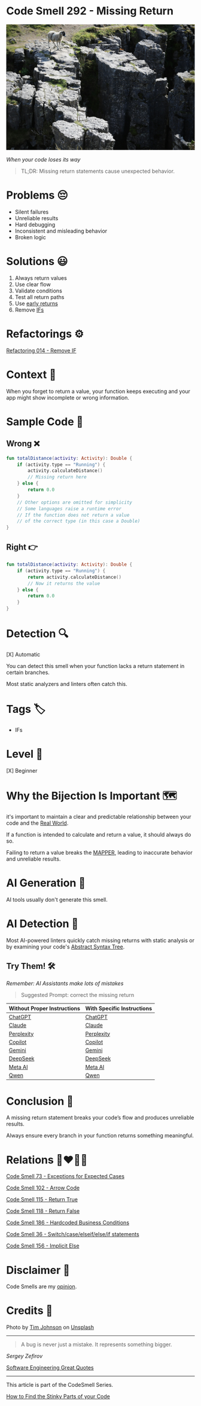 # Code Smell 292 - Missing Return

![Code Smell 292 - Missing Return](Code%20Smell%20292%20-%20Missing%20Return.jpg)

*When your code loses its way*

> TL;DR: Missing return statements cause unexpected behavior.

# Problems 😔

- Silent failures
- Unreliable results
- Hard debugging
- Inconsistent and misleading behavior
- Broken logic

# Solutions 😃

1. Always return values
2. Use clear flow
3. Validate conditions
4. Test all return paths
5. Use [early returns](https://github.com/mcsee/Software-Design-Articles/tree/main/Articles/Code%20Smells/Code%20Smell%20156%20-%20Implicit%20Else/readme.md)
6. Remove [IFs](https://github.com/mcsee/Software-Design-Articles/tree/main/Articles/Refactorings/Refactoring%20014%20-%20Remove%20IF/readme.md)

# Refactorings ⚙️

[Refactoring 014 - Remove IF](https://github.com/mcsee/Software-Design-Articles/tree/main/Articles/Refactorings/Refactoring%20014%20-%20Remove%20IF/readme.md)

# Context 💬

When you forget to return a value, your function keeps executing and your app might show incomplete or wrong information.

# Sample Code 📖

## Wrong ❌

<!-- [Gist Url](https://gist.github.com/mcsee/85ddf9b20f667119b5a7d57a512ee1c1) -->

```kotlin
fun totalDistance(activity: Activity): Double {
    if (activity.type == "Running") {
        activity.calculateDistance() 
        // Missing return here
    } else {
        return 0.0
    }
    // Other options are omitted for simplicity
    // Some languages raise a runtime error 
    // If the function does not return a value
    // of the correct type (in this case a Double)
}
```

## Right 👉

<!-- [Gist Url](https://gist.github.com/mcsee/f979ec3c11052161c87d9498a9e641a9) -->

```kotlin
fun totalDistance(activity: Activity): Double {
    if (activity.type == "Running") {
        return activity.calculateDistance() 
        // Now it returns the value
    } else {
        return 0.0
    }
}
```

# Detection 🔍

[X] Automatic 

You can detect this smell when your function lacks a return statement in certain branches. 

Most static analyzers and linters often catch this.

# Tags 🏷️

- IFs

# Level 🔋

[X] Beginner

# Why the Bijection Is Important 🗺️

it's important to maintain a clear and predictable relationship
between your code and the [Real World](https://github.com/mcsee/Software-Design-Articles/tree/main/Articles/Theory/The%20One%20and%20Only%20Software%20Design%20Principle/readme.md).

If a function is intended to calculate and return a value, it should always do so.  

Failing to return a value breaks the [MAPPER](https://github.com/mcsee/Software-Design-Articles/tree/main/Articles/Theory/What%20is%20(wrong%20with)%20software/readme.md), leading to inaccurate behavior and unreliable results.

# AI Generation 🤖

AI tools usually don't generate this smell.

# AI Detection 🥃

Most AI-powered linters quickly catch missing returns with static analysis or by examining your code's [Abstract Syntax Tree](https://en.wikipedia.org/wiki/Abstract_syntax_tree).

## Try Them! 🛠

*Remember: AI Assistants make lots of mistakes*

> Suggested Prompt: correct the missing return

| Without Proper Instructions    | With Specific Instructions |
| -------- | ------- |
| [ChatGPT](https://chat.openai.com/?q=Correct+and+explain+this+code%3A+%60%60%60kotlin%0D%0Afun+totalDistance%28activity%3A+Activity%29%3A+Double+%7B%0D%0A++++if+%28activity.type+%3D%3D+%22Running%22%29+%7B%0D%0A++++++++activity.calculateDistance%28%29+%0D%0A++++++++%2F%2F+Missing+return+here%0D%0A++++%7D+else+%7B%0D%0A++++++++return+0.0%0D%0A++++%7D%0D%0A++++%2F%2F+Other+options+are+omitted+for+simplicity%0D%0A++++%2F%2F+Some+languages+raise+a+runtime+error+%0D%0A++++%2F%2F+If+the+function+does+not+return+a+value%0D%0A++++%2F%2F+of+the+correct+type+%28in+this+case+a+Double%29%0D%0A%7D%0D%0A%60%60%60) | [ChatGPT](https://chat.openai.com/?q=correct+the+missing+return%3A+%60%60%60kotlin%0D%0Afun+totalDistance%28activity%3A+Activity%29%3A+Double+%7B%0D%0A++++if+%28activity.type+%3D%3D+%22Running%22%29+%7B%0D%0A++++++++activity.calculateDistance%28%29+%0D%0A++++++++%2F%2F+Missing+return+here%0D%0A++++%7D+else+%7B%0D%0A++++++++return+0.0%0D%0A++++%7D%0D%0A++++%2F%2F+Other+options+are+omitted+for+simplicity%0D%0A++++%2F%2F+Some+languages+raise+a+runtime+error+%0D%0A++++%2F%2F+If+the+function+does+not+return+a+value%0D%0A++++%2F%2F+of+the+correct+type+%28in+this+case+a+Double%29%0D%0A%7D%0D%0A%60%60%60) |
| [Claude](https://claude.ai/new?q=Correct+and+explain+this+code%3A+%60%60%60kotlin%0D%0Afun+totalDistance%28activity%3A+Activity%29%3A+Double+%7B%0D%0A++++if+%28activity.type+%3D%3D+%22Running%22%29+%7B%0D%0A++++++++activity.calculateDistance%28%29+%0D%0A++++++++%2F%2F+Missing+return+here%0D%0A++++%7D+else+%7B%0D%0A++++++++return+0.0%0D%0A++++%7D%0D%0A++++%2F%2F+Other+options+are+omitted+for+simplicity%0D%0A++++%2F%2F+Some+languages+raise+a+runtime+error+%0D%0A++++%2F%2F+If+the+function+does+not+return+a+value%0D%0A++++%2F%2F+of+the+correct+type+%28in+this+case+a+Double%29%0D%0A%7D%0D%0A%60%60%60) | [Claude](https://claude.ai/new?q=correct+the+missing+return%3A+%60%60%60kotlin%0D%0Afun+totalDistance%28activity%3A+Activity%29%3A+Double+%7B%0D%0A++++if+%28activity.type+%3D%3D+%22Running%22%29+%7B%0D%0A++++++++activity.calculateDistance%28%29+%0D%0A++++++++%2F%2F+Missing+return+here%0D%0A++++%7D+else+%7B%0D%0A++++++++return+0.0%0D%0A++++%7D%0D%0A++++%2F%2F+Other+options+are+omitted+for+simplicity%0D%0A++++%2F%2F+Some+languages+raise+a+runtime+error+%0D%0A++++%2F%2F+If+the+function+does+not+return+a+value%0D%0A++++%2F%2F+of+the+correct+type+%28in+this+case+a+Double%29%0D%0A%7D%0D%0A%60%60%60) |
| [Perplexity](https://www.perplexity.ai/?q=Correct+and+explain+this+code%3A+%60%60%60kotlin%0D%0Afun+totalDistance%28activity%3A+Activity%29%3A+Double+%7B%0D%0A++++if+%28activity.type+%3D%3D+%22Running%22%29+%7B%0D%0A++++++++activity.calculateDistance%28%29+%0D%0A++++++++%2F%2F+Missing+return+here%0D%0A++++%7D+else+%7B%0D%0A++++++++return+0.0%0D%0A++++%7D%0D%0A++++%2F%2F+Other+options+are+omitted+for+simplicity%0D%0A++++%2F%2F+Some+languages+raise+a+runtime+error+%0D%0A++++%2F%2F+If+the+function+does+not+return+a+value%0D%0A++++%2F%2F+of+the+correct+type+%28in+this+case+a+Double%29%0D%0A%7D%0D%0A%60%60%60) | [Perplexity](https://www.perplexity.ai/?q=correct+the+missing+return%3A+%60%60%60kotlin%0D%0Afun+totalDistance%28activity%3A+Activity%29%3A+Double+%7B%0D%0A++++if+%28activity.type+%3D%3D+%22Running%22%29+%7B%0D%0A++++++++activity.calculateDistance%28%29+%0D%0A++++++++%2F%2F+Missing+return+here%0D%0A++++%7D+else+%7B%0D%0A++++++++return+0.0%0D%0A++++%7D%0D%0A++++%2F%2F+Other+options+are+omitted+for+simplicity%0D%0A++++%2F%2F+Some+languages+raise+a+runtime+error+%0D%0A++++%2F%2F+If+the+function+does+not+return+a+value%0D%0A++++%2F%2F+of+the+correct+type+%28in+this+case+a+Double%29%0D%0A%7D%0D%0A%60%60%60) |
| [Copilot](https://www.bing.com/chat?showconv=1&sendquery=1&q=Correct+and+explain+this+code%3A+%60%60%60kotlin%0D%0Afun+totalDistance%28activity%3A+Activity%29%3A+Double+%7B%0D%0A++++if+%28activity.type+%3D%3D+%22Running%22%29+%7B%0D%0A++++++++activity.calculateDistance%28%29+%0D%0A++++++++%2F%2F+Missing+return+here%0D%0A++++%7D+else+%7B%0D%0A++++++++return+0.0%0D%0A++++%7D%0D%0A++++%2F%2F+Other+options+are+omitted+for+simplicity%0D%0A++++%2F%2F+Some+languages+raise+a+runtime+error+%0D%0A++++%2F%2F+If+the+function+does+not+return+a+value%0D%0A++++%2F%2F+of+the+correct+type+%28in+this+case+a+Double%29%0D%0A%7D%0D%0A%60%60%60) | [Copilot](https://www.bing.com/chat?showconv=1&sendquery=1&q=correct+the+missing+return%3A+%60%60%60kotlin%0D%0Afun+totalDistance%28activity%3A+Activity%29%3A+Double+%7B%0D%0A++++if+%28activity.type+%3D%3D+%22Running%22%29+%7B%0D%0A++++++++activity.calculateDistance%28%29+%0D%0A++++++++%2F%2F+Missing+return+here%0D%0A++++%7D+else+%7B%0D%0A++++++++return+0.0%0D%0A++++%7D%0D%0A++++%2F%2F+Other+options+are+omitted+for+simplicity%0D%0A++++%2F%2F+Some+languages+raise+a+runtime+error+%0D%0A++++%2F%2F+If+the+function+does+not+return+a+value%0D%0A++++%2F%2F+of+the+correct+type+%28in+this+case+a+Double%29%0D%0A%7D%0D%0A%60%60%60) |
| [Gemini](https://gemini.google.com/) | [Gemini](https://gemini.google.com/) | 
| [DeepSeek](https://chat.deepseek.com/) | [DeepSeek](https://chat.deepseek.com/) | 
| [Meta AI](https://www.meta.ai/chat) | [Meta AI](https://www.meta.ai/) | 
| [Qwen](https://chat.qwen.ai/) | [Qwen](https://chat.qwen.ai/) | 

# Conclusion 🏁

A missing return statement breaks your code’s flow and produces unreliable results. 

Always ensure every branch in your function returns something meaningful.

# Relations 👩‍❤️‍💋‍👨

[Code Smell 73 - Exceptions for Expected Cases](https://github.com/mcsee/Software-Design-Articles/tree/main/Articles/Code%20Smells/Code%20Smell%2073%20-%20Exceptions%20for%20Expected%20Cases/readme.md)

[Code Smell 102 - Arrow Code](https://github.com/mcsee/Software-Design-Articles/tree/main/Articles/Code%20Smells/Code%20Smell%20102%20-%20Arrow%20Code/readme.md)

[Code Smell 115 - Return True](https://github.com/mcsee/Software-Design-Articles/tree/main/Articles/Code%20Smells/Code%20Smell%20115%20-%20Return%20True/readme.md)

[Code Smell 118 - Return False](https://github.com/mcsee/Software-Design-Articles/tree/main/Articles/Code%20Smells/Code%20Smell%20118%20-%20Return%20False/readme.md)

[Code Smell 186 - Hardcoded Business Conditions](https://github.com/mcsee/Software-Design-Articles/tree/main/Articles/Code%20Smells/Code%20Smell%20186%20-%20Hardcoded%20Business%20Conditions/readme.md)

[Code Smell 36 - Switch/case/elseif/else/if statements](https://github.com/mcsee/Software-Design-Articles/tree/main/Articles/Code%20Smells/Code%20Smell%2036%20-%20Switch%20case%20elseif%20else%20if%20statements/readme.md)

[Code Smell 156 - Implicit Else](https://github.com/mcsee/Software-Design-Articles/tree/main/Articles/Code%20Smells/Code%20Smell%20156%20-%20Implicit%20Else/readme.md)

# Disclaimer 📘

Code Smells are my [opinion](https://github.com/mcsee/Software-Design-Articles/tree/main/Articles/Blogging/I%20Wrote%20More%20than%2090%20Articles%20on%202021%20Here%20is%20What%20I%20Learned/readme.md).

# Credits 🙏

Photo by [Tim Johnson](https://unsplash.com/@mangofantasy) on [Unsplash](https://unsplash.com/photos/white-and-gray-animal-on-gray-rocky-mountain-during-daytime-ywIZ8ZYxzWU)
         
* * *

> A bug is never just a mistake. It represents something bigger.

_Sergey Zefirov_
 
[Software Engineering Great Quotes](https://github.com/mcsee/Software-Design-Articles/tree/main/Articles/Quotes/Software%20Engineering%20Great%20Quotes/readme.md)

* * *

This article is part of the CodeSmell Series.

[How to Find the Stinky Parts of your Code](https://github.com/mcsee/Software-Design-Articles/tree/main/Articles/Code%20Smells/How%20to%20Find%20the%20Stinky%20parts%20of%20your%20Code/readme.md)